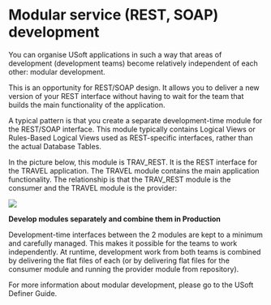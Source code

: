 # Modular service (REST, SOAP) development

You can organise USoft applications in such a way that areas of development (development teams) become relatively independent of each other: modular development.

This is an opportunity for REST/SOAP design. It allows you to deliver a new version of your REST interface without having to wait for the team that builds the main functionality of the application.

A typical pattern is that you create a separate development-time module for the REST/SOAP interface. This module typically contains Logical Views or Rules-Based Logical Views used as REST-specific interfaces, rather than the actual Database Tables.

In the picture below, this module is TRAV_REST. It is the REST interface for the TRAVEL application. The TRAVEL module contains the main application functionality. The relationship is that the TRAV_REST module is the consumer and the TRAVEL module is the provider:

![](/api/Services/Organising%20services/assets/f9b1e7cb-3efd-45be-884d-d974775eeb43.png)

**Develop modules separately and combine them in Production**

Development-time interfaces between the 2 modules are kept to a minimum and carefully managed. This makes it possible for the teams to work independently. At runtime, development work from both teams is combined by delivering the flat files of each (or by delivering flat files for the consumer module and running the provider module from repository).

For more information about modular development, please go to the USoft Definer Guide.
